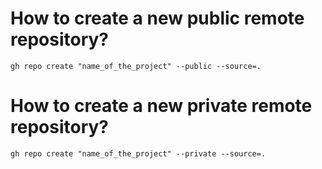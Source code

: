 # How to create a new public remote repository?

`gh repo create "name_of_the_project" --public --source=.`

# How to create a new private remote repository?

`gh repo create "name_of_the_project" --private --source=.`
